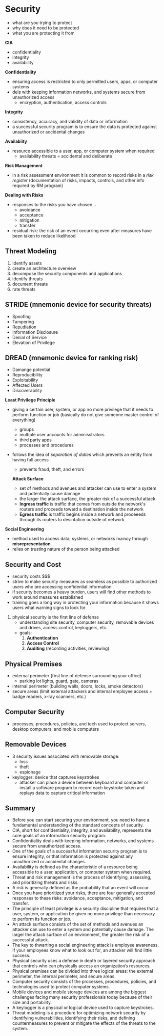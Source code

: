 # Security

- what are you trying to protect
- why does it need to be protected
- what you are protecting it from

**CIA**

- confidentiality
- integrity
- availability

**Confidentiality**

- ensuring access is restricted to only permitted users, apps, or computer systems
- dels with keeping information networks, and systems secure from unauthorized access
  - encryption, authentication, access controls

**Integrity**

- consistency, accuracy, and validity of data or information
- a successful security program is to ensure the data is protected against unauthorized or accidental changes

**Availabiity**

- resource accessible to a user, app, or computer system when required
  - availability threats = accidental and deliberate

**Risk Management**

- in a risk assessment environment it is common to record risks in a _risk register_ (documentation of risks, impacts, controls, and other info required by RM program)

**Dealing with Risks**

- responses to the risks you have chosen...
  - avoidance
  - acceptance
  - mitigation
  - transfer
- residual risk: the risk of an event occurring even after measures have been taken to reduce likelihood

## Threat Modeling

1. Identify assets
2. create an architecture overview
3. decompose the security components and applications
4. identify threats
5. document threats
6. rate threats

## STRIDE (mnemonic device for security threats)

- Spoofing
- Tampering
- Repudiation
- Information Disclosure
- Denial of Service
- Elevation of Privilege

## DREAD (mnemonic device for ranking risk)

- Damange potential
- Reproducibility
- Exploitability
- Affected Users
- Discoverability

**Least Privilege Principle**

- giving a certain user, system, or app no more privilege that it needs to perform function or job (basically do not give someone master control of everything)
  - groups
  - multiple user accounts for adminisstrators
  - third party apps
  - processes and procedures
- follows the idea of *separation of duties* which prevents an entity from having full access
    - prevents fraud, theft, and errors

    **Attack Surface**
    - set of methods and avenues and attacker can use to enter a system and potentially cause damage
    - the larger the attack surface, the greater risk of a successful attack
    - **Ingress traffic** is traffic that comes from outside the network's routers and proceeds toward a destination inside the network
    - **Egress traffic** is traffic begins inside a network and proceeeds through its routers to desintation outside of network

**Social Engineering**
- method used to access data, systems, or networks mainoy through **misrepresentation**
- relies on trusting nature of the person being attacked

## Security and Cost
- security costs $$$
- strive to make security measures as seamless as possible to authorized users who are accessing confidential information
- if security becomes a heavy burden, users will find other methods to work around measures established
- training goes a long way in protecting your information because it shows users what warning signs to look for
1. physical security is the first line of defense
    - understanding site security, computer security, removable devices and drives, access control, keyloggers, etc.
    - goals:
        1. **Authentication**
        2. **Access Control**
        3. **Auditing** (recording activities, reviewing)

## Physical Premises
- external perimeter (first line of defense surrounding your office)
    - parking lot lights, guard, gate, cameras
- internal perimeter (building walls, doors, locks, smoke detectors)
- secure areas (limit external attackers and internal employee access = badge readers, x-ray scanners, etc.)

## Computer Security
- processes, procedures, policies, and tech used to protect servers, desktop computers, and mobile computers

## Removable Devices
- 3 security issues associated with removable storage:
    - loss
    - theft
    - espionage
- keylogger: device that captures keystrokes
    - attacker can place a device between keyboard and computer or install a software program to record each keystroke taken and replays data to capture critical information

## Summary
- Before you can start securing your environment, you need to have a fundamental understanding of the standard concepts of security. 
- CIA, short for confidentiality, integrity, and availability, represents the core goals of an information security program.
- Confidentiality deals with keeping information, networks, and systems secure from unauthorized access. 
- One of the goals of a successful information security program is to ensure integrity, or that information is protected against any unauthorized or accidental changes.
- Availability is defined as the characteristic of a resource being accessible to a user, application, or computer system when required.
- Threat and risk management is the process of identifying, assessing, and prioritizing threats and risks. 
- A risk is generally defined as the probability that an event will occur. 
- Once you have prioritized your risks, there are four generally accepted responses to these risks: avoidance, acceptance, mitigation, and transfer.
- The principle of least privilege is a security discipline that requires that a user, system, or application be given no more privilege than necessary to perform its function or job.
- An attack surface consists of the set of methods and avenues an attacker can use to enter a system and potentially cause damage. The larger the attack surface of an environment, the greater the risk of a successful attack. 
- The key to thwarting a social engineering attack is employee awareness. If your employees know what to look out for, an attacker will find little success.
- Physical security uses a defense in depth or layered security approach that controls who can physically access an organization’s resources.
- Physical premises can be divided into three logical areas: the external perimeter, the internal perimeter, and secure areas.
- Computer security consists of the processes, procedures, policies, and technologies used to protect computer systems.
- Mobile devices and mobile storage devices are among the biggest challenges facing many security professionals today because of their size and portability.
- A keylogger is a physical or logical device used to capture keystrokes. 
- Threat modeling is a procedure for optimizing network security by identifying vulnerabilities, identifying their risks, and defining countermeasures to prevent or mitigate the effects of the threats to the system. 